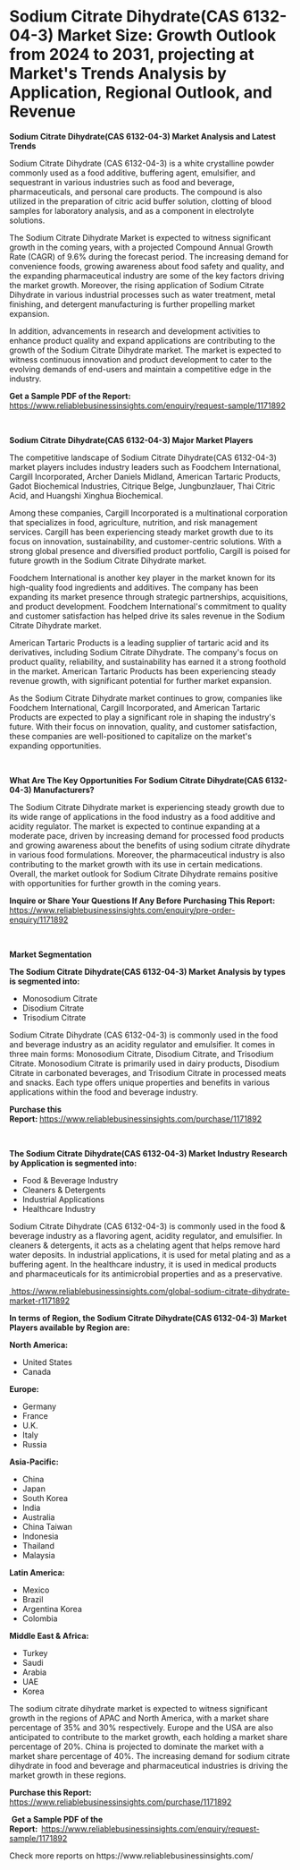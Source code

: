 <p><h1>Sodium Citrate Dihydrate(CAS 6132-04-3) Market Size: Growth Outlook from 2024 to 2031, projecting at Market's Trends Analysis by Application, Regional Outlook, and Revenue</h1></p><p><strong>Sodium Citrate Dihydrate(CAS 6132-04-3) Market Analysis and Latest Trends</strong></p>
<p><p>Sodium Citrate Dihydrate (CAS 6132-04-3) is a white crystalline powder commonly used as a food additive, buffering agent, emulsifier, and sequestrant in various industries such as food and beverage, pharmaceuticals, and personal care products. The compound is also utilized in the preparation of citric acid buffer solution, clotting of blood samples for laboratory analysis, and as a component in electrolyte solutions.</p><p>The Sodium Citrate Dihydrate Market is expected to witness significant growth in the coming years, with a projected Compound Annual Growth Rate (CAGR) of 9.6% during the forecast period. The increasing demand for convenience foods, growing awareness about food safety and quality, and the expanding pharmaceutical industry are some of the key factors driving the market growth. Moreover, the rising application of Sodium Citrate Dihydrate in various industrial processes such as water treatment, metal finishing, and detergent manufacturing is further propelling market expansion.</p><p>In addition, advancements in research and development activities to enhance product quality and expand applications are contributing to the growth of the Sodium Citrate Dihydrate market. The market is expected to witness continuous innovation and product development to cater to the evolving demands of end-users and maintain a competitive edge in the industry.</p></p>
<p><strong>Get a Sample PDF of the Report:&nbsp;</strong> <a href="https://www.reliablebusinessinsights.com/enquiry/request-sample/1171892">https://www.reliablebusinessinsights.com/enquiry/request-sample/1171892</a></p>
<p>&nbsp;</p>
<p><strong>Sodium Citrate Dihydrate(CAS 6132-04-3) Major Market Players</strong></p>
<p><p>The competitive landscape of Sodium Citrate Dihydrate(CAS 6132-04-3) market players includes industry leaders such as Foodchem International, Cargill Incorporated, Archer Daniels Midland, American Tartaric Products, Gadot Biochemical Industries, Citrique Belge, Jungbunzlauer, Thai Citric Acid, and Huangshi Xinghua Biochemical. </p><p>Among these companies, Cargill Incorporated is a multinational corporation that specializes in food, agriculture, nutrition, and risk management services. Cargill has been experiencing steady market growth due to its focus on innovation, sustainability, and customer-centric solutions. With a strong global presence and diversified product portfolio, Cargill is poised for future growth in the Sodium Citrate Dihydrate market.</p><p>Foodchem International is another key player in the market known for its high-quality food ingredients and additives. The company has been expanding its market presence through strategic partnerships, acquisitions, and product development. Foodchem International's commitment to quality and customer satisfaction has helped drive its sales revenue in the Sodium Citrate Dihydrate market.</p><p>American Tartaric Products is a leading supplier of tartaric acid and its derivatives, including Sodium Citrate Dihydrate. The company's focus on product quality, reliability, and sustainability has earned it a strong foothold in the market. American Tartaric Products has been experiencing steady revenue growth, with significant potential for further market expansion.</p><p>As the Sodium Citrate Dihydrate market continues to grow, companies like Foodchem International, Cargill Incorporated, and American Tartaric Products are expected to play a significant role in shaping the industry's future. With their focus on innovation, quality, and customer satisfaction, these companies are well-positioned to capitalize on the market's expanding opportunities.</p></p>
<p>&nbsp;</p>
<p><strong>What Are The Key Opportunities For Sodium Citrate Dihydrate(CAS 6132-04-3) Manufacturers?</strong></p>
<p><p>The Sodium Citrate Dihydrate market is experiencing steady growth due to its wide range of applications in the food industry as a food additive and acidity regulator. The market is expected to continue expanding at a moderate pace, driven by increasing demand for processed food products and growing awareness about the benefits of using sodium citrate dihydrate in various food formulations. Moreover, the pharmaceutical industry is also contributing to the market growth with its use in certain medications. Overall, the market outlook for Sodium Citrate Dihydrate remains positive with opportunities for further growth in the coming years.</p></p>
<p><strong>Inquire or Share Your Questions If Any Before Purchasing This Report:</strong> <a href="https://www.reliablebusinessinsights.com/enquiry/pre-order-enquiry/1171892">https://www.reliablebusinessinsights.com/enquiry/pre-order-enquiry/1171892</a></p>
<p>&nbsp;</p>
<p><strong>Market Segmentation</strong></p>
<p><strong>The Sodium Citrate Dihydrate(CAS 6132-04-3) Market Analysis by types is segmented into:</strong></p>
<p><ul><li>Monosodium Citrate</li><li>Disodium Citrate</li><li>Trisodium Citrate</li></ul></p>
<p><p>Sodium Citrate Dihydrate (CAS 6132-04-3) is commonly used in the food and beverage industry as an acidity regulator and emulsifier. It comes in three main forms: Monosodium Citrate, Disodium Citrate, and Trisodium Citrate. Monosodium Citrate is primarily used in dairy products, Disodium Citrate in carbonated beverages, and Trisodium Citrate in processed meats and snacks. Each type offers unique properties and benefits in various applications within the food and beverage industry.</p></p>
<p><strong>Purchase this Report:&nbsp;</strong><a href="https://www.reliablebusinessinsights.com/purchase/1171892">https://www.reliablebusinessinsights.com/purchase/1171892</a></p>
<p>&nbsp;</p>
<p><strong>The Sodium Citrate Dihydrate(CAS 6132-04-3) Market Industry Research by Application is segmented into:</strong></p>
<p><ul><li>Food & Beverage Industry</li><li>Cleaners & Detergents</li><li>Industrial Applications</li><li>Healthcare Industry</li></ul></p>
<p><p>Sodium Citrate Dihydrate (CAS 6132-04-3) is commonly used in the food & beverage industry as a flavoring agent, acidity regulator, and emulsifier. In cleaners & detergents, it acts as a chelating agent that helps remove hard water deposits. In industrial applications, it is used for metal plating and as a buffering agent. In the healthcare industry, it is used in medical products and pharmaceuticals for its antimicrobial properties and as a preservative.</p></p>
<p><a href="https://www.reliablebusinessinsights.com/global-sodium-citrate-dihydrate-market-r1171892">&nbsp;https://www.reliablebusinessinsights.com/global-sodium-citrate-dihydrate-market-r1171892</a></p>
<p><strong>In terms of Region, the Sodium Citrate Dihydrate(CAS 6132-04-3) Market Players available by Region are:</strong></p>
<p>
    <p> <strong> North America: </strong>
        <ul>
            <li>United States</li>
            <li>Canada</li>
        </ul>
        </p> 
    <p> <strong> Europe: </strong>
        <ul>
            <li>Germany</li>
            <li>France</li>
            <li>U.K.</li>
            <li>Italy</li>
            <li>Russia</li>
        </ul>
        </p> 
    <p> <strong> Asia-Pacific: </strong>
        <ul>
            <li>China</li>
            <li>Japan</li>
            <li>South Korea</li>
            <li>India</li>
            <li>Australia</li>
            <li>China Taiwan</li>
            <li>Indonesia</li>
            <li>Thailand</li>
            <li>Malaysia</li>
        </ul>
        </p> 
    <p> <strong> Latin America: </strong>
        <ul>
            <li>Mexico</li>
            <li>Brazil</li>
            <li>Argentina Korea</li>
            <li>Colombia</li>
        </ul>
        </p> 
    <p> <strong> Middle East & Africa: </strong>
        <ul>
            <li>Turkey</li>
            <li>Saudi</li>
            <li>Arabia</li>
            <li>UAE</li>
            <li>Korea</li>
        </ul>
    </p>
    </p>
<p><p>The sodium citrate dihydrate market is expected to witness significant growth in the regions of APAC and North America, with a market share percentage of 35% and 30% respectively. Europe and the USA are also anticipated to contribute to the market growth, each holding a market share percentage of 20%. China is projected to dominate the market with a market share percentage of 40%. The increasing demand for sodium citrate dihydrate in food and beverage and pharmaceutical industries is driving the market growth in these regions.</p></p>
<p><strong>Purchase this Report: </strong><a href="https://www.reliablebusinessinsights.com/purchase/1171892">https://www.reliablebusinessinsights.com/purchase/1171892</a></p>
<p>&nbsp;<strong>Get a Sample PDF of the Report:&nbsp;&nbsp;</strong><a href="https://www.reliablebusinessinsights.com/enquiry/request-sample/1171892">https://www.reliablebusinessinsights.com/enquiry/request-sample/1171892</a></p>
<p><strong></strong></p>
<p>Check more reports on https://www.reliablebusinessinsights.com/</p>